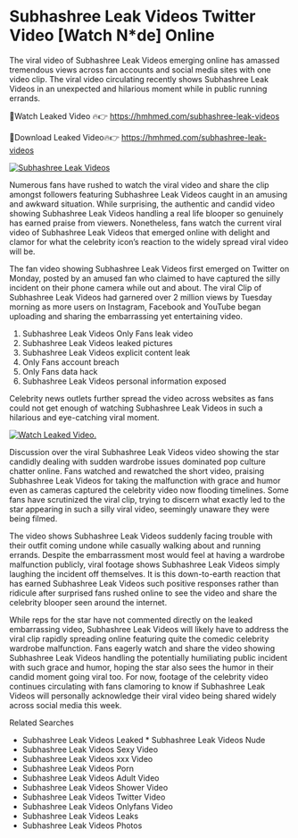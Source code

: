﻿# Subhashree Leak Videos Twitter Video [Watch N*de] Online

The viral video of ﻿Subhashree Leak Videos emerging online has amassed tremendous views across fan accounts and social media sites with one video clip. The viral video circulating recently shows ﻿Subhashree Leak Videos in an unexpected and hilarious moment while in public running errands. 

🔴Watch Leaked Video 🔥👉  https://hmhmed.com/subhashree-leak-videos 

🔴Download Leaked Video🔥👉  https://hmhmed.com/subhashree-leak-videos 

[![Subhashree Leak Videos](https://i.imgur.com/dJHk4Zq.gif)](https://hmhmed.com/subhashree-leak-videos)

Numerous fans have rushed to watch the viral video and share the clip amongst followers featuring ﻿Subhashree Leak Videos caught in an amusing and awkward situation. While surprising, the authentic and candid video showing ﻿Subhashree Leak Videos handling a real life blooper so genuinely has earned praise from viewers. Nonetheless, fans watch the current viral video of ﻿Subhashree Leak Videos that emerged online with delight and clamor for what the celebrity icon’s reaction to the widely spread viral video will be.

The fan video showing ﻿Subhashree Leak Videos first emerged on Twitter on Monday, posted by an amused fan who claimed to have captured the silly incident on their phone camera while out and about. The viral Clip of ﻿Subhashree Leak Videos had garnered over 2 million views by Tuesday morning as more users on Instagram, Facebook and YouTube began uploading and sharing the embarrassing yet entertaining video. 

1. ﻿Subhashree Leak Videos Only Fans leak video
2. ﻿Subhashree Leak Videos leaked pictures
3. ﻿Subhashree Leak Videos explicit content leak
4. Only Fans account breach
5. Only Fans data hack
6. ﻿Subhashree Leak Videos personal information exposed

Celebrity news outlets further spread the video across websites as fans could not get enough of watching ﻿Subhashree Leak Videos in such a hilarious and eye-catching viral moment. 

[![Watch Leaked Video.](https://miro.medium.com/v2/resize:fit:828/format:webp/1*cilzJN44JGOrTw9NJCrNHA.gif "Watch Leaked Video")](https://hmhmed.com/subhashree-leak-videos)

Discussion over the viral ﻿Subhashree Leak Videos video showing the star candidly dealing with sudden wardrobe issues dominated pop culture chatter online. Fans watched and rewatched the short video, praising ﻿Subhashree Leak Videos for taking the malfunction with grace and humor even as cameras captured the celebrity video now flooding timelines. Some fans have scrutinized the viral clip, trying to discern what exactly led to the star appearing in such a silly viral video, seemingly unaware they were being filmed.

The video shows ﻿Subhashree Leak Videos suddenly facing trouble with their outfit coming undone while casually walking about and running errands. Despite the embarrassment most would feel at having a wardrobe malfunction publicly, viral footage shows ﻿Subhashree Leak Videos simply laughing the incident off themselves. It is this down-to-earth reaction that has earned ﻿Subhashree Leak Videos such positive responses rather than ridicule after surprised fans rushed online to see the video and share the celebrity blooper seen around the internet.  

While reps for the star have not commented directly on the leaked embarrassing video, ﻿Subhashree Leak Videos will likely have to address the viral clip rapidly spreading online featuring quite the comedic celebrity wardrobe malfunction. Fans eagerly watch and share the video showing ﻿Subhashree Leak Videos handling the potentially humiliating public incident with such grace and humor, hoping the star also sees the humor in their candid moment going viral too. For now, footage of the celebrity video continues circulating with fans clamoring to know if ﻿Subhashree Leak Videos will personally acknowledge their viral video being shared widely across social media this week.

Related Searches
* ﻿Subhashree Leak Videos Leaked
﻿* Subhashree Leak Videos Nude
* ﻿Subhashree Leak Videos Sexy Video
* ﻿Subhashree Leak Videos xxx Video
* ﻿Subhashree Leak Videos Porn
* ﻿Subhashree Leak Videos Adult Video
* ﻿Subhashree Leak Videos Shower Video
* ﻿Subhashree Leak Videos Twitter Video
* ﻿Subhashree Leak Videos Onlyfans Video
* ﻿Subhashree Leak Videos Leaks
* ﻿Subhashree Leak Videos Photos